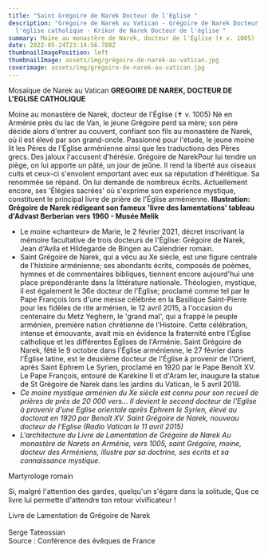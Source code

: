 ```yaml
---
title: "Saint Grégoire de Narek Docteur de l'Eglise "
description: "Grégoire de Narek au Vatican - Grégoire de Narek Docteur de
  l'église catholique - Krikor de Narek Docteur de l'église "
summary: Moine au monastère de Narek, docteur de l'Église (✝ v. 1005)
date: 2022-05-24T23:14:56.788Z
thumbnailImagePosition: left
thumbnailImage: assets/img/grégoire-de-narek-au-vatican.jpg
coverimage: assets/img/grégoire-de-narek-au-vatican.jpg
---
```

Mosaïque de Narek au Vatican 
**GREGOIRE DE NAREK, DOCTEUR DE L'EGLISE CATHOLIQUE** 

Moine au monastère de Narek, docteur de l'Église (✝ v. 1005)
Né en Arménie près du lac de Van, le jeune Grégoire perd sa mère; son père décide alors d'entrer au couvent, confiant son fils au monastère de Narek, où il est élevé par son grand-oncle. Passionné pour l'étude, le jeune moine lit les Pères de l'Église arménienne ainsi que les traductions des Pères grecs. Des jaloux l'accusent d'hérésie. Grégoire de NarekPour lui tendre un piège, on lui apporte un pâté, un jour de jeûne. Il rend la liberté aux oiseaux cuits et ceux-ci s'envolent emportant avec eux sa réputation d'hérétique. Sa renommée se répand. On lui demande de nombreux écrits. Actuellement encore, ses 'Élégies sacrées' où s'exprime son expérience mystique, constituent le principal livre de prière de l'Église arménienne.
**Illustration: Grégoire de Narek rédigeant son fameux 'livre des lamentations' tableau d'Advast Berberian vers 1960 - Musée Melik**

* Le moine «chanteur» de Marie, le 2 février 2021, décret inscrivant la mémoire facultative de trois docteurs de l'Église: Grégoire de Narek, Jean d'Avila et Hildegarde de Bingen au Calendrier romain.
* Saint Grégoire de Narek, qui a vécu au Xe siècle, est une figure centrale de l'histoire arménienne; ses abondants écrits, composés de poèmes, hymnes et de commentaires bibliques, tiennent encore aujourd'hui une place prépondérante dans la littérature nationale. Théologien, mystique, il est également le 36e docteur de l'Église; proclamé comme tel par le Pape François lors d'une messe célébrée en la Basilique Saint-Pierre pour les fidèles de rite arménien, le 12 avril 2015, à l'occasion du centenaire du Metz Yeghern, le 'grand mal', qui a frappé le peuple arménien, première nation chrétienne de l'Histoire. Cette célébration, intense et émouvante, avait mis en évidence la fraternité entre l'Église catholique et les différentes Églises de l'Arménie. Saint Grégoire de Narek, fêté le 9 octobre dans l'Église arménienne, le 27 février dans l'Église latine, est le deuxième docteur de l'Église à provenir de l'Orient, après Saint Ephrem Le Syrien, proclamé en 1920 par le Pape Benoît XV.
  Le Pape François, entouré de Karékine II et d'Aram Ier, inaugure la statue de St Grégoire de Narek dans les jardins du Vatican, le 5 avril 2018.
* *Ce moine mystique arménien du Xe siècle est connu pour son recueil de prières de près de 20 000 vers... Il devient le second docteur de l'Eglise à provenir d'une Eglise orientale après Ephrem le Syrien, élevé au doctorat en 1920 par Benoît XV.
  Saint Grégoire de Narek, nouveau docteur de l'Eglise (Radio Vatican le 11 avril 2015)*
* *L'architecture du Livre de Lamentation de Grégoire de Narek
  Au monastère de Narets en Arménie, vers 1005, saint Grégoire, moine, docteur des Arméniens, illustre par sa doctrine, ses écrits et sa connaissance mystique.*

Martyrologe romain

Si, malgré l'attention des gardes, quelqu'un s'égare dans la solitude,
Que ce livre lui permette d'attendre ton retour vivificateur !

Livre de Lamentation de Grégoire de Narek\
\
Serge Tateossian\
Source : Conférence des évêques de France